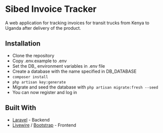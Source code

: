
# Sibed Invoice Tracker

A web application for tracking invoices for transit trucks from Kenya to Uganda after delivery of the product.

## Installation

- Clone the repository
- Copy .env.example to .env
- Set the DB_ environment variables in .env file
- Create a database with the name specified in DB_DATABASE
- ```composer install```
- ```php artisan key:generate```
- Migrate and seed the database with ```php artisan migrate:fresh --seed```
- You can now register and log in

## Built With

* [Laravel](https://laravel.com/) - Backend
* [Livewire](https://laravel-livewire.com/) / [Bootstrap](https://getbootstrap.com/) - Frontend




